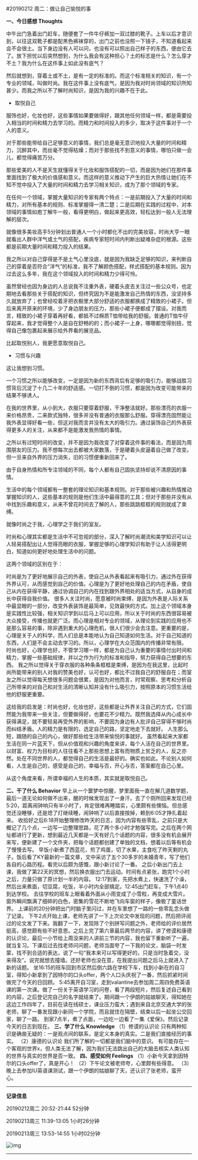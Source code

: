 #20190212  周二：做让自己愉悦的事

**一、今日感想 Thoughts**

中午出门急着出门赶车，随便套了一件牛仔裤加一双过膝的靴子。上车以后才意识到，以往这双靴子都是配黑色裤袜穿的，出门之前也没照一下镜子，不知道看起来会不会很土。当下身边没有人可以问，也没有可以照出自己样子的东西，便由它去了。放下担忧以后突然想到，为什么我会有这种担心？土的标志是什么？怎么穿才不土？我为什么在这件事上如此没有底气？

然后就想到，穿着土或不土，是有一定的标准的。而这个标准相关的知识，有一个专业的领域，叫做时尚。我在这件事上没有底气，是因为我对时尚领域的知识所知甚少。而我之所以不了解时尚知识，是因为我的兴趣不在于此。

* 取悦自己

服饰也好，化妆也好，这些事情如果要做得好，跟其他任何领域一样，都是需要投入相当的时间和精力去学习的。而精力和时间投入的多少，取决于这件事对于一个人的意义。

对于那些能带给自己足够意义的事情，我们总是毫无意识地投入大量的时间和精力，沉醉其中，而丝毫不觉得枯燥；而对于那些找不到意义的事情，哪怕只做一会儿，都觉得痛苦万分。

那些爱美的人不是天生就懂得关于化妆和服饰搭配的一切，而是因为她们在那件事里面找到了极大的价值感和意义。而这样的意义推动下产生的巨大热情让她们在不知不觉中投入了大量的时间和精力去学习相关知识，成为了那个领域的专家。

在任何一个领域，掌握大量知识的专家有两个特点：一是前期投入了大量的时间和精力，对所有基本的规则、标准掌握得一清二楚；二是后期在实践的过程中，对本领域的事情如庖丁解牛一般，看得更明白，做起来更高效，轻松达到一般人无法理解的层次。

就像很多美妆高手5分钟划出普通人一个小时都化不出的完美妆容，时尚大亨一眼就看出人群中洋气或土气的搭配，疾病专家短时间内判断出疑难杂症的根源。这些都是前期大量时间和精力投入的结果。

我之所以对自己穿得是不是土气心里没底，就是因为我缺乏足够的知识，来判断自己的穿着是否符合“洋气”的标准，我不了解颜色搭配，样式搭配的基本规则。因为过去这么多年，我在这个领域投入的时间和精力少得可怜。

虽然曾经也因为身边的人总说我不注重外表，硬着头皮去关注过一些公众号，也定期地去看那些关于搭配的知识，但终究因为不是能激发自己热情的东西，没坚持多久就放弃了；也曾经咬着牙把衣橱里大部分舒适的衣服都换成了精致的小裙子。但后来离开原来的环境，少了身边朋友的压力，那些小裙子便都成了摆设。对我而言，精致的小裙子穿着再好看，都抵不过棉质T恤带给我的舒服。普通的T恤牛仔穿起来，我才觉得整个人是自在舒畅的的；而小裙子一上身，哪哪都觉得别扭，觉得自己像包裹起来展示给外界看的展览品。

比起取悦别人，我更愿意取悦自己。

* 习惯与兴趣

这让我想到习惯。

一个习惯之所以能够改变，一定是因为新的东西背后有足够的吸引力，能够战胜习惯背后沉淀了十几二十年的舒适感。一切打不倒的习惯，都是因为改变可能带来的结果不够诱人。

在我的世界里，从小到大，衣服只要穿着舒服，干净整洁就好。那些漂亮的衣服一来价格昂贵，二来款式独特，很多并没有普通的衣服那么舒服。穿得漂亮固然能让我外表显得好看一些，但这对我而言并没有太大的吸引力。通过装饰自己的外表获得更多人的关注，从来都不是能激发我热情的事情。

之所以有过短时间的改变，并不是因为我改变了对穿着这件事的看法，而是因为周围朋友的压力。我不想每次出去都被大家数落，于是硬着头皮逼着自己做了改变。但一旦来自外界的压力消失，旧的习惯便重新回来了。

由于自身热情和所专注领域的不同，每个人都有自己固执坚持却说不清原因的事情。

生活中的每个领域都有一整套的理论知识和基本规则。对于那些被兴趣和热情推动掌握知识的人，这些基本的规则是他们生活中最得意的工具；但对于那些并没有从中找到乐趣和意义，从来不曾花时间去了解的人，那些跳跳框框的规则就成了束缚。

就像时尚之于我，心理学之于我们的室友。

时尚和心理其实都是生活中不可忽视的部分，深入了解时尚潮流和美学知识可以让人轻易搭配出让人觉得亮眼的衣服，掌握足够的心理学知识有助于让人活得更明白，知道如何更好地处理生活中的问题。

这两个领域的区别在于：

时尚是为了更好地展示自己的外表，使自己从外表看起来有吸引力，通过外在获得外界认可，从而感觉到自己的价值。心理是为了更好地处理自己的内在矛盾，使自己从内在获得平静，通过协调自己的内在找到跟外界相处的适当方式，从自身的成长中获得自我价值。
很多人关注时尚，愿意被时尚束缚，是因为外表是人际关系中最显眼的一部分，改变外表装饰是最简单，见效最快的方式。加上这个领域本身是实践性比较强，相关知识学到以后马上可以应用，所以关于时尚的东西很容易被大众接受，传播也就更广泛。而心理是相对专业的领域，从理论到实践的应用也不是那么容易的事，除非遇到重大的心理危机，很人们很少会去注意。更重要的是，心理是关于人的科学，而人们总是本能地认为自己知道如何生活。对于自己知道的东西，人们是不会主动去学习的。所以，心理学在大众范围内的传播非常有限。
时尚也好，心理学也好，不管学习哪一样，都是为自己认为重要的事情付出时间和精力，掌握一些基础规律，并以之作为行为的标准和指导，努力获得自己想要的东西。
我之所以觉得关于穿衣服的各种条条框框是束缚，是因为在我这里，比起时尚所能带来的别人对我的赞美也好，认可也好，都比不过我自己的舒服自在；而室友之所以觉得每天想很多问题会很累，是因为对他而言，时常观察、思考和分析自己所带来的对自己和对生活的清晰认知并没有什么吸引力，按照原本的习惯生活给他的舒服更重要。

这给我的启发是：时尚也好，化妆也好，这些都是让外界关注自己的方式，它们固然能为我带来一些关注，但要做得好，也要花不少精力。既然我选择从内心成长中获得满足，就不要轻易再受外界的影响，不要因为身边有人批评自己穿得不够时尚而纠结矛盾。人的精力是有限的，选定自己的路，坚定地走下去就好。
人生那么短，跟随的自己的内心，做好那些给生活带来愉悦的事就好。
虽然看起来大家都生活在同一片蓝天下，但从价值观和兴趣的角度来讲，每个人活在自己的世界里。以财富、权力为目标的人往往看不上那些思想上富有而物质上贫乏的人，反之亦然。处在不同世界的人，都觉得自己的生活是最好的。确实也如此。不论别人如何看，人生是自己的，感受是自己的，幸福与否，开心与否，答案都在自己心里。

从这个角度来看，所谓幸福的人生的本质，其实就是取悦自己。

**二、干了什么 Behavior**
早上从一个噩梦中惊醒，梦里面我一直在解几道数学题，最后一道无论如何做不出来，醒的时候发现出了一身汗。去了个厕所回来发现已经5:20，距离闹钟响只有半小时了，肯定很难再睡踏实，心里颇有些懊恼。但总感觉还没睡够，还是熄了灯继续睡，闹钟响了以后直接按掉，赖到6:05才挣扎着起来。
收拾好之后6:18开始整理修改昨天的日志，因为内容有些零乱，之前只是大概记了几个点，一边写一边整理思路，花了两个多小时才勉强写完。之后在两个网址都进行了更新，想到最近几天都是一天有好几个话题的内容，很多没有机会展开来写，便新建了一个文件夹，把每个话题都创建了单独的文档，想着以后等有机会了慢慢去写。
早饭小新煮了西蓝花，煎了鸡蛋，切了水果，主食吃了昨天剩的丸子。饭后看了KY最新的一篇文章，文中采访了五个30多岁的未婚青年，写了他们各自的心路历程。看完以后颇为感慨，跟小新讨论了一番。
之后小新出门去上课，我做了第22天的冥想，然后换衣服出门去运动。时间有点紧张，跑完1个小时之后，力量只做了原计划一半的内容。
12:17到家，先把水煮上，快速洗了个澡，然后出来煮面，切豆腐，吃饭，半小时内全部搞定。12:45出门赶车，下午1点40到达学校。
去往学校的班车上眼看着外面从小雨变成了小雪粒，再变成大雪片。窗外瞬间飘满了细碎的白色，密集的雪花不断地飞向车窗的样子，像极了童话世界。
上课前的20分钟把出门时脑子里闪过，并在车里想了一路的一些零乱念头做了记录。
下午2点开始上课，老师先讲了一下上次论文中发现的问题，然后把评阅过的论文发了下来。我翻了一下，发现除了个别拼写问题之外，老师给的评价居然挺高，感觉颇有些不好意思。之后上完了第六章最后两节的内容，讲了修谟和康德的认识论，最后一小节给上周没来的人讲前三节的内容，我也留下重新听了一遍，就当复习。下课后过去找老师问问题，老师当面夸了一下我的论文，脑袋一时发蒙，找不到合适的表达，说了一句“我本来可以写得更好的，只是当时急着交，没来得及”。说完就想去撞墙。还好老师也没在意，在我提出问题之后马上就进入了新的话题。
坐16:15的班车回到市区然后倒六路在学校下车，找到小新在的自习室，得知小新拿到了因特尔的口头offer，两个人口头庆祝了一番，然后抓紧时间做完了今天的日回顾。
5:45离开自习室，走到valantine去参加周二周四免费英语课的第一次课。做了一份关于英语学习的问卷，看了两段短片，然后复述自己看到的内容，之后登记完自己的名字就结束了。期间跟一个伊朗的姑娘聊天，得知她在这边工作四年了，目前在读在线硕士，课业压力蛮大；遇到来自北京交通大学的张老师，聊了一番发现跟小新同一个学院，而且就住在隔壁，结束以后一起坐公交回家，聊了一路。
到家7点半，煮了点面，一边吃一边看了一集《爱保》。然后记录今天的日志到现在。
**三、学了什么 Knowledge**
（1）修谟的认识论
只有两种知识是确凿无疑的：一是观点间的联系，是定义本身的真实。二是我们直接经历的事实。
（2）康德的认识论
我们所了解的一切都是我们脑中的意识。
有可能存在一个客观的世界x，但人类无法了解，因为我们无法跳出自己的大脑去核实人类认知的世界与真实的世界是否一致。
**四、感受如何 Feelings**
（1）小新今天拿到因特尔的口头offer了，真是开心！
（2）下午论文被老师夸，心里颇有些得意。
（3）晚上去参加IU英语课测试，跟一个伊朗的姑娘聊了天，还认识了张老师，蛮开心。

***

**记录信息**

20190212周二  20:52-21:44    52分钟

20190213周三  11:39-13:05    1小时26分钟

20190213周三  13:53-14:55    1小时02分钟

![img](https://emilyjournalhome.files.wordpress.com/2019/02/img_7866.jpg)

***



